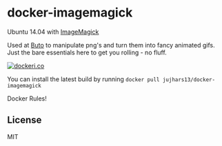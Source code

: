 docker-imagemagick
==================

Ubuntu 14.04 with [ImageMagick](http://en.wikipedia.org/wiki/ImageMagick)

Used at [Buto](https://get.buto.tv) to manipulate png's and turn them into fancy animated gifs.  Just the bare essentials here to get you rolling - no fluff.

[![dockeri.co](http://dockeri.co/image/jujhars13/docker-imagemagick)](https://hub.docker.com/r/jujhars13/docker-imagemagick/)

You can install the latest build by running `docker pull jujhars13/docker-imagemagick` 

Docker Rules!

## License
MIT
